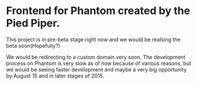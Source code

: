 # Frontend for Phantom created by the Pied Piper.

This project is in pre-beta stage right now and we would be realsing the beta soon(Hopefully?)
 
We would be redirecting to a custom domain very soon. The development process on Phantom is very slow as of now because of various reasons, but we would be seeing faster development and maybe a very big opportunity by August 15 and in later stages of 2015.
